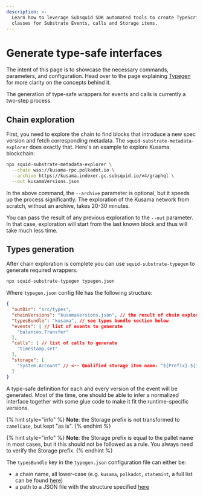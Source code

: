 ```yaml
---
description: >-
  Learn how to leverage Subsquid SDK automated tools to create TypeScript
  classes for Substrate Events, calls and Storage items.
---
```


# Generate type-safe interfaces

The intent of this page is to showcase the necessary commands, parameters, and configuration. Head over to the page explaining [Typegen](../typegen.md) for more clarity on the concepts behind it.

The generation of type-safe wrappers for events and calls is currently a two-step process.

## Chain exploration

First, you need to explore the chain to find blocks that introduce a new spec version and fetch corresponding metadata. The `squid-substrate-metadata-explorer` does exactly that. Here's an example to explore Kusama blockchain:

```bash
npx squid-substrate-metadata-explorer \
  --chain wss://kusama-rpc.polkadot.io \
  --archive https://kusama.indexer.gc.subsquid.io/v4/graphql \
  --out kusamaVersions.json
```

In the above command, the `--archive` parameter is optional, but it speeds up the process significantly. The exploration of the Kusama network from scratch, without an archive, takes 20-30 minutes.

You can pass the result of any previous exploration to the `--out` parameter. In that case, exploration will start from the last known block and thus will take much less time.

## Types generation

After chain exploration is complete you can use `squid-substrate-typegen` to generate required wrappers.

```bash
npx squid-substrate-typegen typegen.json
```

Where `typegen.json` config file has the following structure:

```json
{
  "outDir": "src/types",
  "chainVersions": "kusamaVersions.json", // the result of chain exploration
  "typesBundle": "kusama", // see types bundle section below
  "events": [ // list of events to generate
    "balances.Transfer"
  ],
  "calls": [ // list of calls to generate
    "timestamp.set"
  ],
  "storage": [
    "System.Account" // <-- Qualified storage item name: "${Prefix}.${item}"
  ]
}
```

A type-safe definition for each and every version of the event will be generated. Most of the time, one should be able to infer a normalized interface together with some glue code to make it fit the runtime-specific versions.

{% hint style="info" %}
**Note**: the Storage prefix is not transformed to `camelCase`, but kept "as is".
{% endhint %}

{% hint style="info" %}
**Note**: the Storage prefix is equal to the pallet name in most cases, but it this should not be followed as a rule. You always need to verify the Storage prefix.
{% endhint %}

The `typesBundle` key in the `typegen.json` configuration file can either be:

* a chain name, all lower-case (e.g. `kusama`, `polkadot`, `statemint`, a full list can be found [here](https://github.com/subsquid/squid/tree/master/substrate-metadata/src/old/definitions))
* a path to a JSON file with the structure specified [here](../../faq/where-do-i-get-a-type-bundle-for-my-chain.md)
